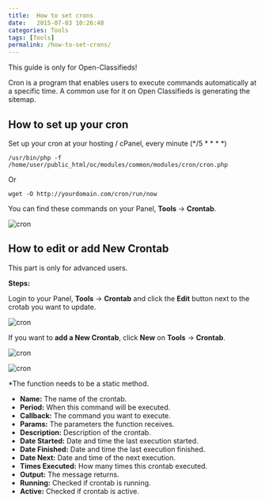 ```yaml
---
title:  How to set crons
date:   2015-07-03 10:26:48
categories: Tools
tags: [Tools]
permalink: /how-to-set-crons/
---
```

<div class="alert alert-warning">
<strong><i class="glyphicon glyphicon-warning-sign"></i> </strong> This guide is only for Open-Classifieds!
</div>

Cron is a program that enables users to execute commands automatically at a specific time. A common use for it on Open Classifieds is generating the sitemap.

## How to set up your cron

Set up your cron at your hosting / cPanel, every minute (*/5 * * * *)

    /usr/bin/php -f /home/user/public_html/oc/modules/common/modules/cron/cron.php

Or

    wget -O http://yourdomain.com/cron/run/now
    

You can find these commands on your Panel, **Tools** -> **Crontab**.

![cron](//docs.yclas.com/images/crontab3.png)

## How to edit or add New Crontab

<div class="alert alert-warning">
<strong><i class="glyphicon glyphicon-warning-sign"></i> </strong> This part is only for advanced users.
</div>

**Steps:**

Login to your Panel, **Tools** -> **Crontab** and click the **Edit** button next to the crotab you want to update.

![cron](//docs.yclas.com/images/crontab.png)

If you want to **add a New Crontab**, click **New** on **Tools** -> **Crontab**.

![cron](//docs.yclas.com/images/crontab1.png)

![cron](//docs.yclas.com/images/crontab2.png)

*The function needs to be a static method.

+ **Name:** The name of the crontab.
+ **Period:** When this command will be executed. 
+ **Callback:** The command you want to execute.
+ **Params:** The parameters the function receives.
+ **Description:** Description of the crontab.
+ **Date Started:** Date and time the last execution started.
+ **Date Finished:** Date and time the last execution finished.
+ **Date Next:** Date and time of the next execution.
+ **Times Executed:** How many times this crontab executed.
+ **Output:** The message returns. 
+ **Running:** Checked if crontab is running.
+ **Active:** Checked if crontab is active.



